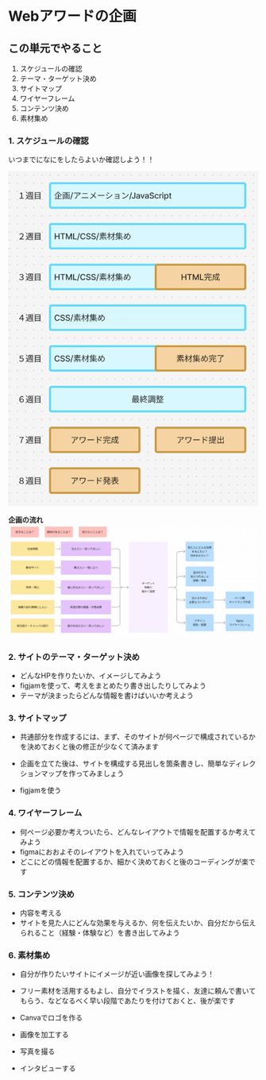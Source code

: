 # **Webアワードの企画**

## **この単元でやること**

1. スケジュールの確認
2. テーマ・ターゲット決め
3. サイトマップ
4. ワイヤーフレーム
5. コンテンツ決め
6. 素材集め

### **1. スケジュールの確認**

いつまでになにをしたらよいか確認しよう！！  

![award](img/300_img02.png)



**企画の流れ**
![award](img/300_img01.png)

### **2. サイトのテーマ・ターゲット決め**

- どんなHPを作りたいか、イメージしてみよう
- figjamを使って、考えをまとめたり書き出したりしてみよう
- テーマが決まったらどんな情報を書けばいいか考えよう

### **3. サイトマップ**

- 共通部分を作成するには、まず、そのサイトが何ページで構成されているかを決めておくと後の修正が少なくて済みます
- 企画を立てた後は、サイトを構成する見出しを箇条書きし、簡単なディレクションマップを作ってみましょう

- figjamを使う  

### **4. ワイヤーフレーム**

- 何ページ必要か考えついたら、どんなレイアウトで情報を配置するか考えてみよう  
- figmaにおおよそのレイアウトを入れていってみよう  
- どこにどの情報を配置するか、細かく決めておくと後のコーディングが楽です


### **5. コンテンツ決め**

- 内容を考える
- サイトを見た人にどんな効果を与えるか、何を伝えたいか、自分だから伝えられること（経験・体験など）を書き出してみよう
  
### **6. 素材集め**


- 自分が作りたいサイトにイメージが近い画像を探してみよう！
- フリー素材を活用するもよし、自分でイラストを描く、友達に頼んで書いてもらう、などなるべく早い段階であたりを付けておくと、後が楽です  

- Canvaでロゴを作る
- 画像を加工する
- 写真を撮る
- インタビューする
